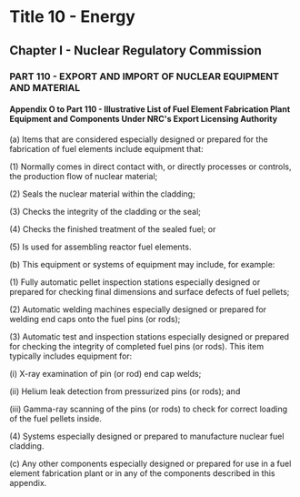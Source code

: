 
# Title 10 - Energy
## Chapter I - Nuclear Regulatory Commission
### PART 110 - EXPORT AND IMPORT OF NUCLEAR EQUIPMENT AND MATERIAL
#### Appendix O to Part 110 - Illustrative List of Fuel Element Fabrication Plant Equipment and Components Under NRC's Export Licensing Authority

(a) Items that are considered especially designed or prepared for the fabrication of fuel elements include equipment that:

(1) Normally comes in direct contact with, or directly processes or controls, the production flow of nuclear material;

(2) Seals the nuclear material within the cladding;

(3) Checks the integrity of the cladding or the seal;

(4) Checks the finished treatment of the sealed fuel; or

(5) Is used for assembling reactor fuel elements.

(b) This equipment or systems of equipment may include, for example:

(1) Fully automatic pellet inspection stations especially designed or prepared for checking final dimensions and surface defects of fuel pellets;

(2) Automatic welding machines especially designed or prepared for welding end caps onto the fuel pins (or rods);

(3) Automatic test and inspection stations especially designed or prepared for checking the integrity of completed fuel pins (or rods). This item typically includes equipment for:

(i) X-ray examination of pin (or rod) end cap welds;

(ii) Helium leak detection from pressurized pins (or rods); and

(iii) Gamma-ray scanning of the pins (or rods) to check for correct loading of the fuel pellets inside.

(4) Systems especially designed or prepared to manufacture nuclear fuel cladding.

(c) Any other components especially designed or prepared for use in a fuel element fabrication plant or in any of the components described in this appendix.
